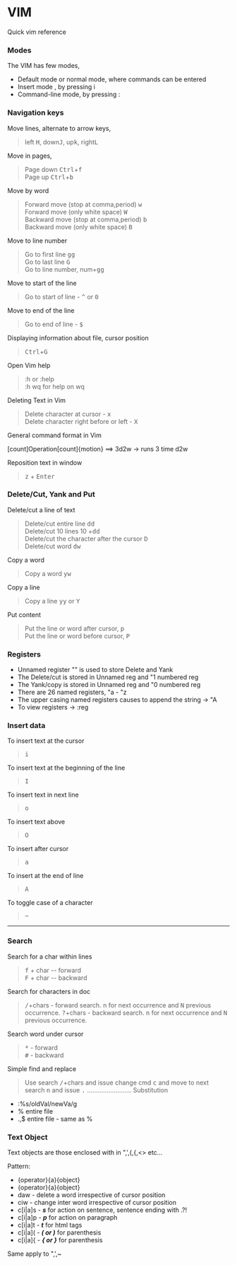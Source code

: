 # VIM
Quick vim reference

### Modes
The VIM has few modes,
- Default mode or normal mode, where commands can be entered
- Insert mode , by pressing i
- Command-line mode, by pressing :

### Navigation keys

Move lines, alternate to arrow keys,

> left <kbd>H</kbd>, down<kbd>J</kbd>, up<kbd>k</kbd>, right<kbd>L</kbd>

Move in pages,
> Page down <kbd>Ctrl</kbd>+<kbd>f</kbd> <br/>
> Page up <kbd>Ctrl</kbd>+<kbd>b</kbd>

Move by word
> Forward move (stop at comma,period) <kbd>w</kbd><br/>
> Forward move (only white space) <kbd>W</kbd><br/>
> Backward move (stop at comma,period) <kbd>b</kbd><br/>
> Backward move (only white space) <kbd>B</kbd><br/>

Move to line number
> Go to first line <kbd>g</kbd><kbd>g</kbd><br/>
> Go to last line <kbd>G</kbd><br/>
> Go to line number, num+<kbd>g</kbd><kbd>g</kbd>

Move to start of the line
> Go to start of line - <kbd>^</kbd> or <kbd>0</kbd>

Move to end of the line
> Go to end of line - <kbd>$</kbd>


Displaying information about file, cursor position
> <kbd>Ctrl</kbd>+<kbd>G</kbd>

Open Vim help
> :h or :help <br/>
> :h wq for help on wq

Deleting Text in Vim

> Delete character at cursor - <kbd>x</kbd>  <br/>
> Delete character right before or left - <kbd>X</kbd>

General command format in Vim

  [count]Operation[count]{motion} ==> 3d2w -> runs 3 time d2w

Reposition text in window

> <kbd>z</kbd> + <kbd>Enter</kbd>


### Delete/Cut, Yank and Put
Delete/cut a line of text
> Delete/cut entire line <kbd>d</kbd><kbd>d</kbd> <br/>
> Delete/cut 10 lines 10 +<kbd>d</kbd><kbd>d</kbd> <br/>
> Delete/cut the character after the cursor <kbd>D</kbd> <br/>
> Delete/cut word <kbd>d</kbd><kbd>w</kbd>

Copy a word
> Copy a word <kbd>y</kbd><kbd>w</kbd>

Copy a line
> Copy a line <kbd>y</kbd><kbd>y</kbd> or <kbd>Y</kbd>

Put content
> Put the line or word after cursor, <kbd>p</kbd> <br/>
> Put the line or word before cursor, <kbd>P</kbd> <br/>

### Registers
- Unnamed register "" is used to store Delete and Yank
- The Delete/cut is stored in Unnamed reg and "1 numbered reg
- The Yank/copy is stored in Unnamed reg and "0 numbered reg
- There are 26 named registers, "a - "z
- The upper casing named registers causes to append the string -> "A
- To view registers -> :reg

### Insert data
To insert text at the cursor
> <kbd>i</kbd>

To insert text at the beginning of the line
> <kbd>I</kbd>

To insert text in next line
> <kbd>o</kbd>

To insert text above
> <kbd>O</kbd>

To insert after cursor
> <kbd>a</kbd>

To insert at the end of line
> <kbd>A</kbd>

To toggle case of a character
> <kbd>~</kbd>

---
### Search
Search for a char within lines
> <kbd>f</kbd> + char -- forward <br/>
> <kbd>F</kbd> + char -- backward

Search for characters in doc
> <kbd>/</kbd>+chars - forward search. <kbd>n</kbd> for next occurrence and <kbd>N</kbd> previous occurrence.
> <kbd>?</kbd>+chars - backward search. <kbd>n</kbd> for next occurrence and <kbd>N</kbd> previous occurrence.

Search word under cursor
> <kbd>*</kbd> - forward <br/>
> <kbd>#</kbd> - backward

Simple find and replace
> Use search <kbd>/</kbd>+chars and issue change cmd <kbd>c</kbd> and move to next search <kbd>n</kbd> and issue <kbd>.</kbd>
.........................
Substitution
- :%s/oldVal/newVa/g
- % entire file
- .,$ entire file - same as %

### Text Object
Text objects are those enclosed with in ",',(,{,<> etc...

Pattern:
- {operator}{a}{object}
- {operator}{a}{object}
- daw - delete a word irrespective of cursor position
- ciw - change inter word irrespective of cursor position
- c[i|a]s - ***s*** for action on sentence, sentence ending with .?!
- c[i|a]p - ***p*** for action on paragraph
- c[i|a]t - ***t*** for html tags
- c[i|a]( - ***( or )*** for parenthesis
- c[i|a]{ - ***{ or }*** for parenthesis


Same apply to ",',~
